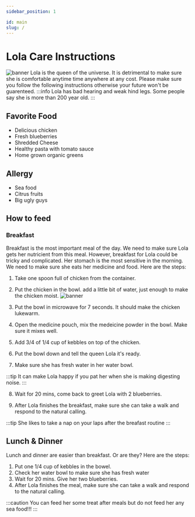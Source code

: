 ```yaml
---
sidebar_position: 1

id: main
slug: /
---
```


# Lola Care Instructions

![banner](pathname:///img/yy.png)
Lola is the queen of the universe. It is detrimental to make sure she is comfortable anytime time anywhere at any cost.
Please make sure you follow the following instructions otherwise your future won't be guarenteed.
:::info
Lola has bad hearing and weak hind legs. Some people say she is more than 200 year old.
:::

## Favorite Food

- Delicious chicken
- Fresh blueberries
- Shredded Cheese
- Healthy pasta with tomato sauce
- Home grown organic greens

## Allergy

- Sea food
- Citrus fruits
- Big ugly guys

## How to feed

### Breakfast

Breakfast is the most important meal of the day. We need to make sure Lola gets her nutricient from this meal.
However, breakfast for Lola could be tricky and complicated. Her stomach is the most sensitive in the morning.
We need to make sure she eats her medicine and food. Here are the steps:

1. Take one spoon full of chicken from the container.

2. Put the chicken in the bowl. add a little bit of water, just enough to make the chicken moist.
   ![banner](pathname:///img/PXL_20211029_122952443.jpg)

3. Put the bowl in microwave for 7 seconds. It should make the chicken lukewarm.

4. Open the medicine pouch, mix the medeicine powder in the bowl. Make sure it mixes well.

5. Add 3/4 of 1/4 cup of kebbles on top of the chicken.

6. Put the bowl down and tell the queen Lola it's ready.

7. Make sure she has fresh water in her water bowl.

:::tip
It can make Lola happy if you pat her when she is making digesting noise.
:::

8. Wait for 20 mins, come back to greet Lola with 2 blueberries.

9. After Lola finishes the breakfast, make sure she can take a walk and respond to the natural calling.

:::tip
She likes to take a nap on your laps after the breafast routine
:::

## Lunch & Dinner

Lunch and dinner are easier than breakfast. Or are they? Here are the steps:

1. Put one 1/4 cup of kebbles in the bowel.
2. Check her water bowl to make sure she has fresh water
3. Wait for 20 mins. Give her two blueberries.
4. After Lola finishes the meal, make sure she can take a walk and respond to the natural calling.

:::caution
You can feed her some treat after meals but do not feed her any sea food!!!
:::

##
